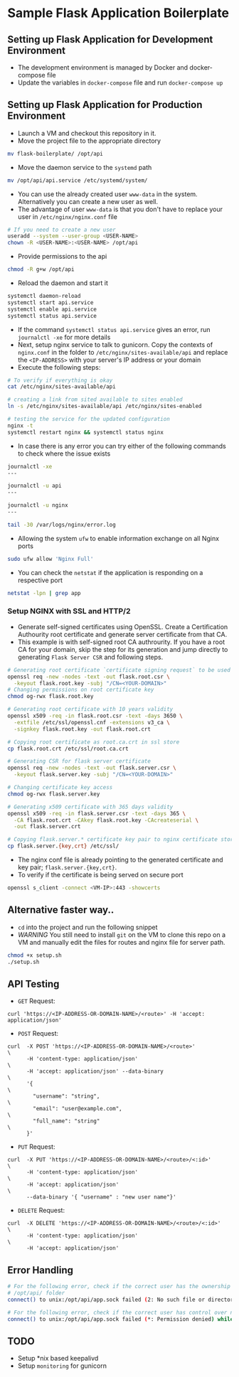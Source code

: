 # Sample Flask Application Boilerplate

## Setting up Flask Application for Development Environment
- The development environment is managed by Docker and docker-compose file
- Update the variables in `docker-compose` file and run `docker-compose up`


## Setting up Flask Application for Production Environment
- Launch a VM and checkout this repository in it.
- Move the project file to the appropriate directory
```bash
mv flask-boilerplate/ /opt/api
```
- Move the daemon service to the `systemd` path
```bash
mv /opt/api/api.service /etc/systemd/system/
```
- You can use the already created user `www-data` in the system. Alternatively you can create a new user as well.
- The advantage of user `www-data` is that you don't have to replace your user in `/etc/nginx/nginx.conf` file
```bash
# If you need to create a new user
useradd --system --user-group <USER-NAME>
chown -R <USER-NAME>:<USER-NAME> /opt/api
```
- Provide permissions to the api
```bash
chmod -R g+w /opt/api
```
- Reload the daemon and start it
```bash
systemctl daemon-reload
systemctl start api.service
systemctl enable api.service
systemctl status api.service
```
- If the command `systemctl status api.service` gives an error, run `journalctl -xe` for more details
- Next, setup nginx service to talk to gunicorn. Copy the contexts of `nginx.conf` in the folder to `/etc/nginx/sites-available/api` and replace the `<IP-ADDRESS>` with your server's IP address or your domain
- Execute the following steps:
```bash
# To verify if everything is okay
cat /etc/nginx/sites-available/api

# creating a link from sited available to sites enabled
ln -s /etc/nginx/sites-available/api /etc/nginx/sites-enabled

# testing the service for the updated configuration
nginx -t
systemctl restart nginx && systemctl status nginx
```
- In case there is any error you can try either of the following commands to check where the issue exists
```bash
journalctl -xe
---

journalctl -u api
---

journalctl -u nginx
---

tail -30 /var/logs/nginx/error.log
```
- Allowing the system `ufw` to enable information exchange on all Nginx ports
```bash
sudo ufw allow 'Nginx Full'
```
- You can check the `netstat` if the application is responding on a respective port
```bash
netstat -lpn | grep app
```

### Setup NGINX with SSL and HTTP/2
- Generate self-signed certificates using OpenSSL. Create a Certification Authourity root certificate and generate server certificate from that CA.
- This example is with self-signed root CA authrourity. If you have a root CA for your domain, skip the step for its generation and jump directly to generating `Flask Server CSR` and following steps.
```bash
# Generating root certificate `certificate signing request` to be used as Certification Authourity
openssl req -new -nodes -text -out flask.root.csr \
  -keyout flask.root.key -subj "/CN=<YOUR-DOMAIN>"
# Changing permissions on root certificate key
chmod og-rwx flask.root.key

# Generating root certificate with 10 years validity
openssl x509 -req -in flask.root.csr -text -days 3650 \
  -extfile /etc/ssl/openssl.cnf -extensions v3_ca \
  -signkey flask.root.key -out flask.root.crt

# Copying root certificate as root.ca.crt in ssl store
cp flask.root.crt /etc/ssl/root.ca.crt

# Generating CSR for flask server certificate
openssl req -new -nodes -text -out flask.server.csr \
  -keyout flask.server.key -subj "/CN=<YOUR-DOMAIN>"

# Changing certificate key access
chmod og-rwx flask.server.key

# Generating x509 certificate with 365 days validity
openssl x509 -req -in flask.server.csr -text -days 365 \
  -CA flask.root.crt -CAkey flask.root.key -CAcreateserial \
  -out flask.server.crt

# Copying flask.server.* certificate key pair to nginx certificate store
cp flask.server.{key,crt} /etc/ssl/
```
- The nginx conf file is already pointing to the generated certificate and key pair; `flask.server.{key,crt}`.
- To verify if the certificate is being served on secure port
```bash
openssl s_client -connect <VM-IP>:443 -showcerts
```

## Alternative faster way..
- `cd` into the project and run the following snippet
- *WARNING* You still need to install `git` on the VM to clone this repo on a VM and manually edit the files for routes and nginx file for server path.
```bash
chmod +x setup.sh
./setup.sh
```

## API Testing
- `GET` Request:
```
curl 'https://<IP-ADDRESS-OR-DOMAIN-NAME>/<route>' -H 'accept: application/json'
```
- `POST` Request:
```
curl  -X POST 'https://<IP-ADDRESS-OR-DOMAIN-NAME>/<route>'                                     \
      -H 'content-type: application/json'                                                       \
      -H 'accept: application/json' --data-binary                                               \
      '{                                                                                        \
        "username": "string",                                                                   \
        "email": "user@example.com",                                                            \
        "full_name": "string"                                                                   \
      }'
```
- `PUT` Request:
```
curl  -X PUT 'https://<IP-ADDRESS-OR-DOMAIN-NAME>/<route>/<:id>'          \
      -H 'content-type: application/json'                                 \
      -H 'accept: application/json'                                       \
      --data-binary '{ "username" : "new user name"}'
```
- `DELETE` Request:
```
curl  -X DELETE 'https://<IP-ADDRESS-OR-DOMAIN-NAME>/<route>/<:id>'       \
      -H 'content-type: application/json'                                 \
      -H 'accept: application/json'
```



## Error Handling
```bash
# For the following error, check if the correct user has the ownership of the project folder in
# /opt/api/ folder
connect() to unix:/opt/api/app.sock failed (2: No such file or directory) while connecting to upstream

# For the following error, check if the correct user has control over nginx to talk to the api
connect() to unix:/opt/api/app.sock failed (*: Permission denied) while connecting to upstream
```

## TODO
- Setup *nix based keepalivd
- Setup `monitoring` for gunicorn

